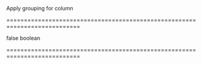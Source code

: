 <!--**
/*-------------------------------------------
    Auto-generated file. Do not modify.
-------------------------------------------

**-->
<!--d-->Apply grouping for column<!--/d-->
===========================================================================
<!--hidden--><!--/hidden-->
<!--default-->false<!--/default-->
<!--type-->boolean<!--/type-->
===========================================================================

<!--shortDescription-->

<!--/shortDescription-->

<!--fullDescription-->

<!--/fullDescription-->